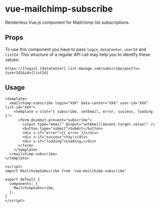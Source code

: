 # vue-mailchimp-subscribe
Renderless Vue.js component for Mailchimp list subscriptions.

## Props

To use this component you have to pass `login`, `dataCenter`, `userId` and `listId`. This structure of a regular API call may help you to identify these values:

```
https://{login}.{dataCenter}.list-manage.com/subscribe/post?u={userId}&id={listId}
```

## Usage

```vue
<template>
  <mailchimp-subscribe login="XXX" data-center="XXX" user-id="XXX" list-id="XXX">
    <template v-slot="{ subscribe, setEmail, error, success, loading }">
      <form @submit.prevent="subscribe">
        <input type="email" @input="setEmail($event.target.value)" />
        <button type="submit">Submit</button>
        <div v-if="error">{{ error }}</div>
        <div v-if="success">Yay!</div>
        <div v-if="loading">Loading…</div>
      </form>
    </template>
  </mailchimp-subscribe>
</template>

<script>
import MailchimpSubscribe from 'vue-mailchimp-subscribe'

export default {
  components: {
    MailchimpSubscribe,
  },
}
</script>
```
